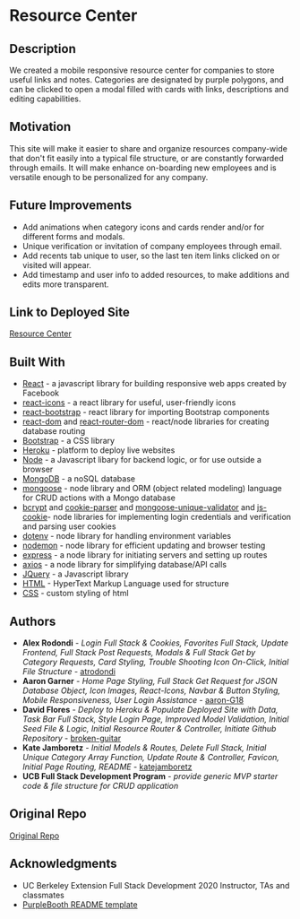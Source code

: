 # Resource Center

## Description
We created a mobile responsive resource center for companies to store useful links and notes. Categories are designated by purple polygons, and can be clicked to open a modal filled with cards with links, descriptions and editing capabilities.

## Motivation
This site will make it easier to share and organize resources company-wide that don't fit easily into a typical file structure, or are constantly forwarded through emails. It will make enhance on-boarding new employees and is versatile enough to be personalized for any company.

## Future Improvements

- Add animations when category icons and cards render and/or for different forms and modals.
- Unique verification or invitation of company employees through email.
- Add recents tab unique to user, so the last ten item links clicked on or visited will appear.
- Add timestamp and user info to added resources, to make additions and edits more transparent.

## Link to Deployed Site

[Resource Center](https://serene-kobuk-valley-06720.herokuapp.com/)

## Built With

- [React](https://reactjs.org/) - a javascript library for building responsive web apps created by Facebook
- [react-icons](https://react-icons.github.io/react-icons/) - a react library for useful, user-friendly icons
- [react-bootstrap](https://react-bootstrap.github.io/) - react library for importing Bootstrap components
- [react-dom](https://reactjs.org/docs/react-dom.html) and [react-router-dom](https://www.npmjs.com/package/react-router-dom) - react/node libraries for creating database routing
- [Bootstrap](bootstrap.com) - a CSS library
- [Heroku](https://www.heroku.com/) - platform to deploy live websites
- [Node](https://nodejs.org/en/) - a Javascript libary for backend logic, or for use outside a browser
- [MongoDB](https://www.mongodb.com/) - a noSQL database
- [mongoose](https://www.npmjs.com/package/mongoose) - node library and ORM (object related modeling) language for CRUD actions with a Mongo database
- [bcrypt](https://www.npmjs.com/package/bcrypt) and [cookie-parser](https://www.npmjs.com/package/cookie-parser) and [mongoose-unique-validator](https://www.npmjs.com/package/mongoose-unique-validator) and [js-cookie](https://www.npmjs.com/package/js-cookie)- node libraries for implementing login credentials and verification and parsing user cookies
- [dotenv](https://www.npmjs.com/package/dotenv) - node library for handling environment variables
- [nodemon](https://www.npmjs.com/package/nodemon) - node library for efficient updating and browser testing
- [express](https://www.npmjs.com/package/express) - a node library for initiating servers and setting up routes
- [axios](https://www.npmjs.com/package/axios) - a node library for simplifying database/API calls
- [JQuery](https://jquery.com/) - a Javascript library
- [HTML](https://developer.mozilla.org/en-US/docs/Web/HTML) - HyperText Markup Language used for structure
- [CSS](https://www.w3schools.com/css/css_intro.asp) - custom styling of html


## Authors

- **Alex Rodondi** - _Login Full Stack & Cookies, Favorites Full Stack, Update Frontend, Full Stack Post Requests, Modals & Full Stack Get by Category Requests, Card Styling, Trouble Shooting Icon On-Click, Initial File Structure_ - [atrodondi](https://github.com/atrodondi)
- **Aaron Garner** - _Home Page Styling, Full Stack Get Request for JSON Database Object, Icon Images, React-Icons, Navbar & Button Styling, Mobile Responsiveness, User Login Assistance_ - [aaron-G18](https://github.com/aaron-G18)
- **David Flores** - _Deploy to Heroku & Populate Deployed Site with Data, Task Bar Full Stack, Style Login Page, Improved Model Validation, Initial Seed File & Logic, Initial Resource Router & Controller, Initiate Github Repository_ - [broken-guitar](https://github.com/broken-guitar)
- **Kate Jamboretz** - _Initial Models & Routes, Delete Full Stack, Initial Unique Category Array Function, Update Route & Controller, Favicon, Initial Page Routing, README_ - [katejamboretz](https://github.com/katejamboretz)
- **UCB Full Stack Development Program** - _provide generic MVP starter code & file structure for CRUD application_

## Original Repo
[Original Repo](https://github.com/broken-guitar/project-3)

## Acknowledgments

- UC Berkeley Extension Full Stack Development 2020 Instructor, TAs and classmates
- [PurpleBooth README template](https://gist.github.com/PurpleBooth/109311bb0361f32d87a2)
